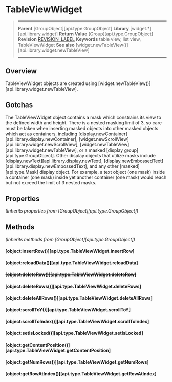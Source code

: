 # TableViewWidget

> --------------------- ------------------------------------------------------------------------------------------
> __Parent__			[GroupObject][api.type.GroupObject]
> __Library__			[widget.*][api.library.widget]
> __Return Value__		[Group][api.type.GroupObject]
> __Revision__			[REVISION_LABEL](REVISION_URL)
> __Keywords__			table view, list view, TableViewWidget
> __See also__			[widget.newTableView()][api.library.widget.newTableView]
> --------------------- ------------------------------------------------------------------------------------------

## Overview

TableViewWidget objects are created using [widget.newTableView()][api.library.widget.newTableView].


## Gotchas

The TableViewWidget object contains a mask which constrains its view to the defined width and height. There is a nested masking limit of 3, so care must be taken when inserting masked objects into other masked objects which act as containers, including [display.newContainer][api.library.display.newContainer], [widget.newScrollView][api.library.widget.newScrollView], [widget.newTableView][api.library.widget.newTableView], or a masked [display&nbsp;group][api.type.GroupObject]. Other display objects that utilize masks include [display.newText][api.library.display.newText], [display.newEmbossedText][api.library.display.newEmbossedText], and any other [masked][api.type.Mask] display object. For example, a text object (one&nbsp;mask) inside a container (one&nbsp;mask) inside yet another container (one&nbsp;mask) would reach but not exceed the limit of 3 nested masks.


## Properties

_(Inherits properties from [GroupObject][api.type.GroupObject])_


## Methods

_(Inherits methods from [GroupObject][api.type.GroupObject])_

#### [object:insertRow()][api.type.TableViewWidget.insertRow]
#### [object:reloadData()][api.type.TableViewWidget.reloadData]
#### <strike> [object:deleteRow()][api.type.TableViewWidget.deleteRow] </strike>
#### [object:deleteRows()][api.type.TableViewWidget.deleteRows]
#### [object:deleteAllRows()][api.type.TableViewWidget.deleteAllRows]
#### [object:scrollToY()][api.type.TableViewWidget.scrollToY]
#### [object:scrollToIndex()][api.type.TableViewWidget.scrollToIndex]
#### [object:setIsLocked()][api.type.TableViewWidget.setIsLocked]
#### [object:getContentPosition()][api.type.TableViewWidget.getContentPosition]
#### [object:getNumRows()][api.type.TableViewWidget.getNumRows]
#### [object:getRowAtIndex()][api.type.TableViewWidget.getRowAtIndex]
